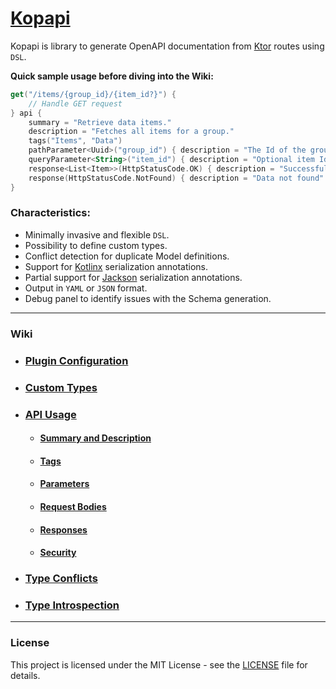 # [Kopapi](https://github.com/perracodex/kopapi)

Kopapi is library to generate OpenAPI documentation from [Ktor](https://ktor.io/) routes using `DSL`.

**Quick sample usage before diving into the Wiki:**

```kotlin
get("/items/{group_id}/{item_id?}") {
    // Handle GET request
} api { 
    summary = "Retrieve data items."
    description = "Fetches all items for a group."
    tags("Items", "Data")
    pathParameter<Uuid>("group_id") { description = "The Id of the group to resolve." }
    queryParameter<String>("item_id") { description = "Optional item Id to locate." }
    response<List<Item>>(HttpStatusCode.OK) { description = "Successful fetch" }
    response(HttpStatusCode.NotFound) { description = "Data not found" }
}
```

### Characteristics:

* Minimally invasive and flexible `DSL`.
* Possibility to define custom types.
* Conflict detection for duplicate Model definitions.
* Support for [Kotlinx](https://github.com/Kotlin/kotlinx.serialization) serialization annotations.
* Partial support for [Jackson](https://github.com/FasterXML/jackson-module-kotlin) serialization annotations.
* Output in `YAML` or `JSON` format.
* Debug panel to identify issues with the Schema generation.

---

### Wiki

* ### [Plugin Configuration](./.wiki/01.plugin-configuration.md)

* ### [Custom Types](./.wiki/02.custom-types.md)

* ### [API Usage](./.wiki/03.api-usage.md)
    - #### [Summary and Description](./.wiki/04.api-usage-summary-description.md)
    - #### [Tags](./.wiki/05.api-usage-tags.md)
    - #### [Parameters](./.wiki/06.api-usage-parameters.md)
    - #### [Request Bodies](./.wiki/07.api-usage-request-body.md)
    - #### [Responses](./.wiki/08.api-usage-responses.md)
    - #### [Security](./.wiki/09.api-usage-security.md)

* ### [Type Conflicts](./.wiki/10.type-conflicts.md)

* ### [Type Introspection](./.wiki/11.type-introspection.md)

---

### License

This project is licensed under the MIT License - see the [LICENSE](LICENSE) file for details.

